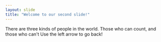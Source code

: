 ```yaml
---
layout: slide
title: "Welcome to our second slide!"
---
```

There are three kinds of people in the world. Those who can count, and those who can't
Use the left arrow to go back!
